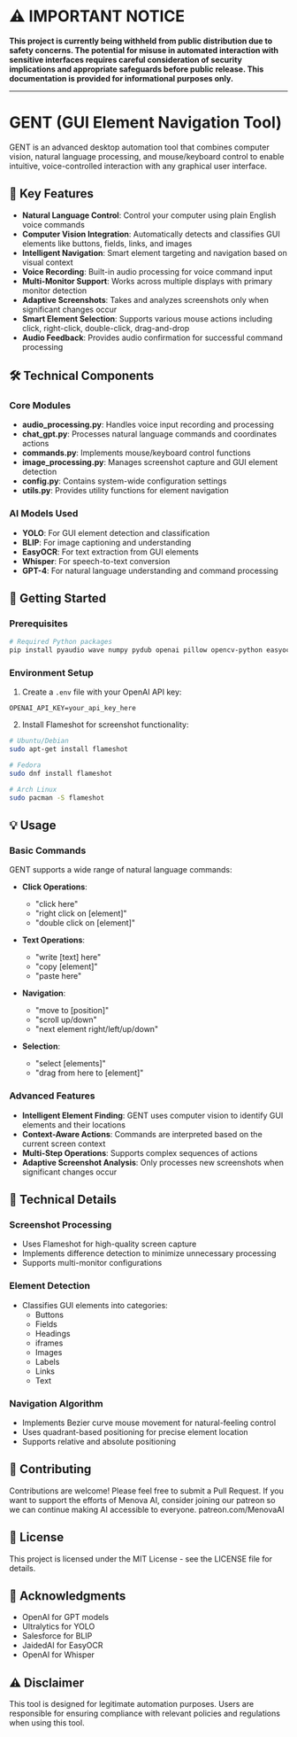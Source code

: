 # ⚠️ IMPORTANT NOTICE

**This project is currently being withheld from public distribution due to safety concerns. The potential for misuse in automated interaction with sensitive interfaces requires careful consideration of security implications and appropriate safeguards before public release. This documentation is provided for informational purposes only.**

---

# GENT (GUI Element Navigation Tool)

GENT is an advanced desktop automation tool that combines computer vision, natural language processing, and mouse/keyboard control to enable intuitive, voice-controlled interaction with any graphical user interface.

## 🌟 Key Features

- **Natural Language Control**: Control your computer using plain English voice commands
- **Computer Vision Integration**: Automatically detects and classifies GUI elements like buttons, fields, links, and images
- **Intelligent Navigation**: Smart element targeting and navigation based on visual context
- **Voice Recording**: Built-in audio processing for voice command input
- **Multi-Monitor Support**: Works across multiple displays with primary monitor detection
- **Adaptive Screenshots**: Takes and analyzes screenshots only when significant changes occur
- **Smart Element Selection**: Supports various mouse actions including click, right-click, double-click, drag-and-drop
- **Audio Feedback**: Provides audio confirmation for successful command processing

## 🛠️ Technical Components

### Core Modules

- **audio_processing.py**: Handles voice input recording and processing
- **chat_gpt.py**: Processes natural language commands and coordinates actions
- **commands.py**: Implements mouse/keyboard control functions
- **image_processing.py**: Manages screenshot capture and GUI element detection
- **config.py**: Contains system-wide configuration settings
- **utils.py**: Provides utility functions for element navigation

### AI Models Used

- **YOLO**: For GUI element detection and classification
- **BLIP**: For image captioning and understanding
- **EasyOCR**: For text extraction from GUI elements
- **Whisper**: For speech-to-text conversion
- **GPT-4**: For natural language understanding and command processing

## 🚀 Getting Started

### Prerequisites

```bash
# Required Python packages
pip install pyaudio wave numpy pydub openai pillow opencv-python easyocr torch ultralytics screeninfo pyautogui
```

### Environment Setup

1. Create a `.env` file with your OpenAI API key:
```
OPENAI_API_KEY=your_api_key_here
```

2. Install Flameshot for screenshot functionality:
```bash
# Ubuntu/Debian
sudo apt-get install flameshot

# Fedora
sudo dnf install flameshot

# Arch Linux
sudo pacman -S flameshot
```

## 💡 Usage

### Basic Commands

GENT supports a wide range of natural language commands:

- **Click Operations**: 
  - "click here"
  - "right click on [element]"
  - "double click on [element]"
  
- **Text Operations**:
  - "write [text] here"
  - "copy [element]"
  - "paste here"
  
- **Navigation**:
  - "move to [position]"
  - "scroll up/down"
  - "next element right/left/up/down"
  
- **Selection**:
  - "select [elements]"
  - "drag from here to [element]"

### Advanced Features

- **Intelligent Element Finding**: GENT uses computer vision to identify GUI elements and their locations
- **Context-Aware Actions**: Commands are interpreted based on the current screen context
- **Multi-Step Operations**: Supports complex sequences of actions
- **Adaptive Screenshot Analysis**: Only processes new screenshots when significant changes occur

## 🔧 Technical Details

### Screenshot Processing

- Uses Flameshot for high-quality screen capture
- Implements difference detection to minimize unnecessary processing
- Supports multi-monitor configurations

### Element Detection

- Classifies GUI elements into categories:
  - Buttons
  - Fields
  - Headings
  - iframes
  - Images
  - Labels
  - Links
  - Text

### Navigation Algorithm

- Implements Bezier curve mouse movement for natural-feeling control
- Uses quadrant-based positioning for precise element location
- Supports relative and absolute positioning

## 🤝 Contributing

Contributions are welcome! Please feel free to submit a Pull Request.
If you want to support the efforts of Menova AI, consider joining our patreon so we can continue making AI accessible to everyone.
patreon.com/MenovaAI

## 📝 License

This project is licensed under the MIT License - see the LICENSE file for details.

## 🙏 Acknowledgments

- OpenAI for GPT models
- Ultralytics for YOLO
- Salesforce for BLIP
- JaidedAI for EasyOCR
- OpenAI for Whisper

## ⚠️ Disclaimer

This tool is designed for legitimate automation purposes. Users are responsible for ensuring compliance with relevant policies and regulations when using this tool.
